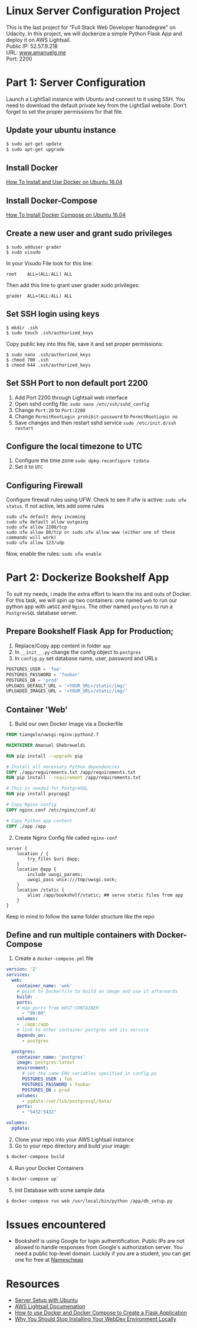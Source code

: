# Linux Server Configuration Project 

This is the last project for "Full Stack Web Developer Nanodegree" on Udacity.
In this project, we will dockerize a simple Python Flask App and deploy it on AWS Lightsail.  
Public IP: 52.57.9.218  
URL: www.amanuelg.me  
Port: 2200  

# Part 1: Server Configuration

Launch a  LightSail instance with Ubuntu and connect to it using SSH. You need to download the default private key from the LightSail website. Don't forget to set the proper permissions for that file.

## Update your ubuntu instance
```bash
$ sudo apt-get update
$ sudo apt-get upgrade
```
## Install Docker
[How To Install and Use Docker on Ubuntu 16.04](https://www.digitalocean.com/community/tutorials/how-to-install-and-use-docker-on-ubuntu-16-04)

## Install Docker-Compose
[How To Install Docker Compose on Ubuntu 16.04](https://www.digitalocean.com/community/tutorials/how-to-install-and-use-docker-on-ubuntu-16-04)

## Create a new user and grant sudo privileges 
```
$ sudo adduser grader
$ sudo visudo
```
In your Visudo File look for this line:
```
root    ALL=(ALL:ALL) ALL
```
Then add this line to grant user grader sudo privileges:
```
grader  ALL=(ALL:ALL) ALL
```
## Set SSH login using keys
```
$ mkdir .ssh
$ sudo touch .ssh/authorized_keys
```
Copy public key into this file, save it and set proper permissions:
```
$ sudo nano .ssh/authorized_keys
$ chmod 700 .ssh
$ chmod 644 .ssh/authorized_keys
```
## Set SSH Port to non default port 2200
1. Add Port 2200 through Lightsail web interface
2. Open sshd config file: `sudo nano /etc/ssh/sshd_config`
3. Change `Port:20` to `Port:2200`
4. Change `PermitRootLogin prohibit-password` to `PermitRootLogin no`
5. Save changes and then restart sshd service `sudo /etc/init.d/ssh restart`

## Configure the local timezone to UTC
1. Configure the time zone `sudo dpkg-reconfigure tzdata`
2. Set it to `UTC`

## Configuring Firewall
Configure firewall rules using UFW. Check to see if ufw is active: `sudo ufw status`. If not active, lets add some rules
```
sudo ufw default deny incoming
sudo ufw default allow outgoing
sudo ufw allow 2200/tcp
sudo ufw allow 80/tcp or sudo ufw allow www (either one of these commands will work)
sudo ufw allow 123/udp
```
Now, enable the rules: `sudo ufw enable`


# Part 2: Dockerize Bookshelf App 
To suit my needs, i made the extra effort to learn the ins and outs of Docker.
For this task, we will spin up two containers: one named `web` to run our python app with `uWSGI` and `Nginx`. The other named `postgres` to run a `PostgresSQL` database server. 

## Prepare Bookshelf Flask App for Production;
1. Replace/Copy app content in folder `app`
2. In `__init__.py` change the config object to `postgres`
3. In `config.py` set database name, user, password and URLs
```python
POSTGRES_USER = 'foo'
POSTGRES_PASSWORD = 'foobar'
POSTGRES_DB = 'prod'
UPLOADS_DEFAULT_URL = '<YOUR_URL>/static/img/'
UPLOADED_IMAGES_URL = '<YOUR_URL>/static/img/'
```
## Container 'Web'
1. Build our own Docker Image via a Dockerfile
```Dockerfile
FROM tiangolo/uwsgi-nginx:python2.7 

MAINTAINER Amanuel Ghebreweldi

RUN pip install --upgrade pip

# Install all necessary Python dependencies
COPY ./app/requirements.txt /app/requirements.txt
RUN pip install --requirement /app/requirements.txt

# This is needed for PostgreSQL
RUN pip install psycopg2

# Copy Nginx config 
COPY nginx.conf /etc/nginx/conf.d/

# Copy Python app content 
COPY ./app /app
```
2. Create Nginx Config file called `nginx-conf`
```Nginx
server {
    location / {
        try_files $uri @app;
    }
    location @app {
        include uwsgi_params;
        uwsgi_pass unix:///tmp/uwsgi.sock;
    }
    location /static {
        alias /app/bookshelf/static; ## serve static files from app
    }
}
```

Keep in mind to follow the same folder structure like the repo
## Define and run multiple containers with Docker-Compose
1. Create a `docker-compose.yml` file 
```YAML
version: '2'
services:
  web:
    container_name: 'web'
    # point to Dockerfile to build an image and use it afterwards
    build: .  
    ports:
    # map ports from HOST:CONTAINER
      - "80:80"
    volumes:
    - ./app:/app
    # link to other container postgres and its service
    depends_on:
      - postgres

  postgres:
    container_name: 'postgres'
    image: postgres:latest
    environment:
      # set the same ENV variables specified in config.py
      POSTGRES_USER : foo
      POSTGRES_PASSWORD : foobar
      POSTGRES_DB : prod
    volumes:
      - pgdata:/var/lib/postgresql/data/
    ports:
      - "5432:5432"

volumes:
  pgdata:
```
2. Clone your repo into your AWS Lightsail instance
3. Go to your repo directory and build your image:
```bash
$ docker-compose build
```
4. Run your Docker Containers
```bash
$ docker-compose up`
``` 
5. Init Database with some sample data
```bash
$ docker-compose run web /usr/local/bin/python /app/db_setup.py
```

# Issues encountered
 * Bookshelf is using Google for login authentification. Public IPs are not allowed to handle responses from Google's authorization server. You need a public top-level domain. Luckily if you are a student, you can get one for free at [Namescheap](https://nc.me/)

# Resources
 * [Server Setup with Ubuntu](https://www.digitalocean.com/community/tutorials/initial-server-setup-with-ubuntu-16-04)
 * [AWS Lightsail Documenation](https://aws.amazon.com/documentation/lightsail/)
 * [How to use Docker and Docker Compose to Create a Flask Application](http://www.patricksoftwareblog.com/how-to-use-docker-and-docker-compose-to-create-a-flask-application/)
 * [Why You Should Stop Installing Your WebDev Environment Locally](https://www.smashingmagazine.com/2016/04/stop-installing-your-webdev-environment-locally-with-docker/)


